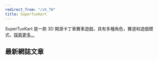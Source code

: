```yaml
---
redirect_from: "/zh_TW"
title: SuperTuxKart
---
```

SuperTuxKart 是一款 3D 開源卡丁車賽車遊戲，具有多種角色，賽道和遊戲模式。[探索更多...](Discover)

## 最新網誌文章
